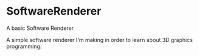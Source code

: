 # SoftwareRenderer
A basic Software Renderer

A simple software renderer I'm making in order to learn about 3D graphics programming.
